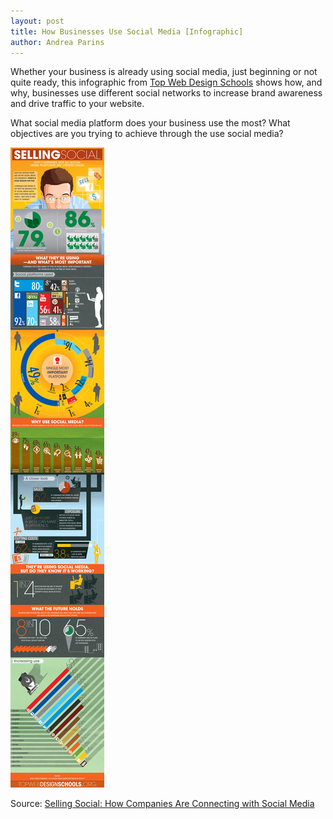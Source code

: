 ```yaml
---
layout: post
title: How Businesses Use Social Media [Infographic]
author: Andrea Parins
---
```


Whether your business is already using social media, just beginning or not quite ready, this infographic from [Top Web Design Schools](http://www.topwebdesignschools.org/selling-social/) shows how, and why, businesses use different social networks to increase brand awareness and drive traffic to your website.

What social media platform does your business use the most? What objectives are you trying to achieve through the use social media?

![Selling Social: How Companies Are Connecting with Social Media](/img/social-business.jpg)

Source: [Selling Social: How Companies Are Connecting with Social Media](http://www.topwebdesignschools.org/selling-social/)

